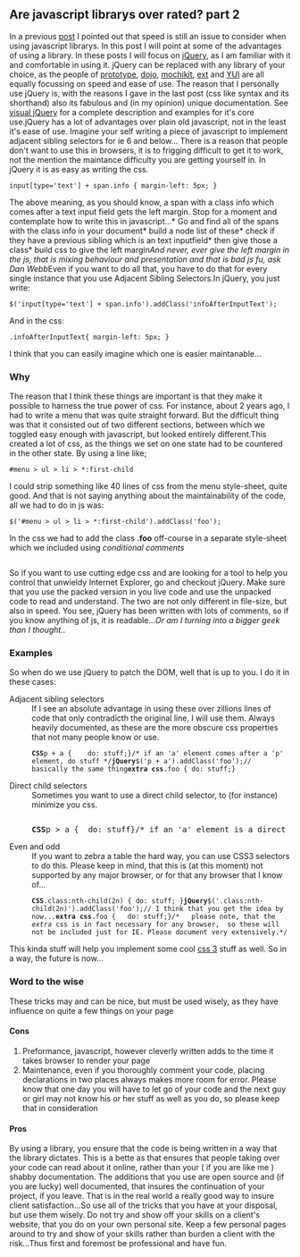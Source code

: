 <article><h2>Are javascript librarys over rated? part 2</h2>In a previous <a href="http://www.wnas.nl/2007/07/28/are-javascript-librarys-over-rated/">post</a> I pointed out that speed is still an issue to consider when using javascript librarys. In this post I will point at some of the advantages of using a library. In these posts I will focus on <a href="http://www.jquery.com">jQuery</a>, as I am familiar with it and comfortable in using it. jQuery can be replaced with any library of your choice, as the people of <a href="http://www.prototype.org/">prototype</a>, <a href="http://dojotoolkit.org/">dojo</a>, <a href="http://mochikit.com/">mochikit</a>, <a href="http://extjs.com/">ext</a> and <a href="http://developer.yahoo.com/yui">YUI</a> are all equally focussing on speed and ease of use. The reason that I personally use jQuery is, with the reasons I gave in the last post (css like syntax and its shorthand) also its fabulous and (in my opinion) unique documentation. See <a href="http://www.visualjquery.com/">visual jQuery</a> for a complete description and examples for it's core use.<!--more-->jQuery has a lot of advantages over plain old javascript, not in the least it's ease of use. Imagine your self writing a piece of javascript to implement adjacent sibling selectors for ie 6 and below... There is a reason that people don't want to use this in browsers, it is to frigging difficult to get it to work, not the mention the maintance difficulty you are getting yourself in. In jQuery it is as easy as writing the css.<pre><code>input[type='text'] + span.info { margin-left: 5px; }</code></pre>The above meaning, as you should know, a span with a class info which comes after a text input field gets the left margin. Stop for a moment and contemplate how to write this in javascript...* Go and find all of the spans with the class info in your document* build a node list of these* check if they have a previous sibling which is an text inputfield* then give those a class* build css to give the left margin<em>And never, ever give the left margin in the js, that is mixing behaviour and presentation and that is bad js fu, ask Dan Webb</em>Even if you want to do all that, you have to do that for every single instance that you use Adjacent Sibling Selectors.In jQuery, you just write:<pre><code>$('input[type='text'] + span.info').addClass('infoAfterInputText');</code></pre>And in the css:<pre><code>.infoAfterInputText{ margin-left: 5px; }</code></pre>I think that you can easily imagine which one is easier maintanable...<h3>Why</h3>The reason that I think these things are important is that they make it possible to harness the true power of css. For instance, about 2 years ago, I had to write a menu that was quite straight forward. But the difficult thing was that it consisted out of two different sections, between which we toggled easy enough with javascript, but looked entirely different.This created a lot of css, as the things we set on one state had to be countered in the other state. By using a line like;<pre><code>#menu &gt; ul &gt; li &gt; *:first-child</code></pre>I could strip something like 40 lines of css from the menu style-sheet, quite good. And that is not saying anything about the maintainability of the code, all we had to do in js was:<pre><code>$('#menu &gt; ul &gt; li &gt; *:first-child').addClass('foo');</code></pre>In the css we had to add the class <strong>.foo</strong> off-course in a separate style-sheet which we included using <em>conditional comments</em><pre><code><!--[if lte IE 6]>	Stuff you want only IE to see	like css or js files you use to 'educate' IE< ![endif]--></code></pre>So if you want to use cutting edge css and are looking for a tool to help you control that unwieldy Internet Explorer, go and checkout jQuery. Make sure that you use the packed version in you live code and use the unpacked code to read and understand. The two are not only different in file-size, but also in speed. You see, jQuery has been written with lots of comments, so if you know anything of js, it is readable...<em>Or am I turning into a bigger geek than I thought..</em><h3>Examples</h3>So when do we use jQuery to patch the DOM, well that is up to you. I do it in these cases:<dl> <dt>Adjacent sibling selectors</dt> <dd>If I see an absolute advantage in using these over zillions lines of code that only contradicth the original line,  I will use them. Always heavily documented, as these are the more obscure css properties that not many people know or use.</dd> <dd><pre><code><strong>CSS</strong>p + a {	do: stuff;}/* if an 'a' element comes after a 'p' element, do stuff */<strong>jQuery</strong>$('p + a').addClass('foo');// basically the same thing<strong>extra css</strong>.foo {	do: stuff;}</code></pre></dd><dt>Direct child selectors</dt> <dd>Sometimes you want to use a direct child selector, to (for instance) minimize you css.</dd> <dd><code> </code><pre><strong>CSS</strong>p &gt; a {	do: stuff}/* if an 'a' element is a direct child of an 'p' element, do stuff */<strong>jQuery</strong>$('p &gt; a').addClass('foo');// again the same thing<strong>extra CSS</strong>.foo {	do: stuff;}</pre></dd><dt>Even and odd</dt> <dd>If you want to zebra a table the hard way, you can use CSS3 selectors to do this. Please keep in mind, that this is (at this moment) not supported by any major browser, or for that any browser that I know of...</dd> <dd><pre><code><strong>CSS</strong>.class:nth-child(2n) { do: stuff; }<strong>jQuery</strong>$('.class:nth-child(2n)').addClass('foo');// I think that you get the idea by now...<strong>extra css</strong>.foo {	do: stuff;}/*	please note, that the <em>extra</em> css is in fact necessary for any browser,	so these will not be included just for IE. Please document very extensively.*/</code></pre></dd></dl>This kinda stuff will help you implement some cool <a href="http://www.w3.org/TR/2001/CR-css3-selectors-20011113/%23nth-child-pseudo">css 3</a> stuff as well. So in a way, the future is now...<h3>Word to the wise</h3>These tricks may and can be nice, but must be used wisely, as they have influence on quite a few things on your page<h4>Cons</h4><ol>	<li>Preformance, javascript, however cleverly written adds to the time it takes browser to render your page</li>	<li>Maintenance, even if you thoroughly comment your code, placing declarations in two places always makes more room for error. Please know that one day you will have to let go of your code and the next guy or girl may not know his or her stuff as well as you do, so please keep that in consideration</li></ol><h4>Pros</h4>By using a library, you ensure that the code is being written in a way that the library dictates. This is a bette as that ensures that people taking over your code can read about it online, rather than your ( if you are like me ) shabby documentation. The additions that you use are open source and (if you are lucky) well documented, that insures the continuation of your project, if you leave. That is in the real world a really good way to insure client satisfaction...So use all of the tricks that you have at your disposal, but use them wisely. Do not try and show off your skills on a client's website, that you do on your own personal site. Keep a few personal pages around to try and show of your skills rather than burden a client with the risk...Thus first and foremost be professional and have fun.</article>